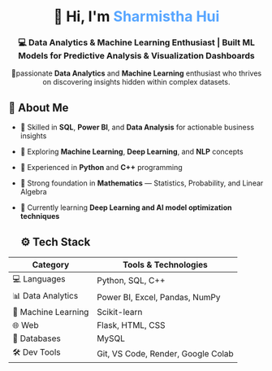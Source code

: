 <!-- 👋 Hi there — I'm Sharmistha Hui -->
<h1 align="center">👋 Hi, I'm <span style="color:#58a6ff;">Sharmistha Hui</span></h1>
<h3 align="center">💻 Data Analytics & Machine Learning Enthusiast | Built ML Models for Predictive Analysis & Visualization Dashboards</h3>


<p align="center">
 🚀passionate <b>Data Analytics</b> and <b>Machine Learning</b> enthusiast who thrives on discovering insights hidden within complex datasets.
</p>


## 🧠 About Me
- 💾 Skilled in **SQL**, **Power BI**, and **Data Analysis** for actionable business insights  
- 🤖 Exploring **Machine Learning**, **Deep Learning**, and **NLP** concepts  
- 🐍 Experienced in **Python** and **C++** programming  
- 🧮 Strong foundation in **Mathematics** — Statistics, Probability, and Linear Algebra  
- 🌱 Currently learning **Deep Learning and AI model optimization techniques**


  ## ⚙️ Tech Stack

| Category | Tools & Technologies |
|-----------|----------------------|
| 💻 Languages | Python, SQL, C++ |
| 📊 Data Analytics | Power BI, Excel, Pandas, NumPy |
| 🤖 Machine Learning |  Scikit-learn |
| 🌐 Web | Flask, HTML, CSS |
| 💾 Databases | MySQL |
| 🛠 Dev Tools | Git, VS Code, Render, Google Colab |
